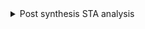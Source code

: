 <details>
  <summary>
  Post synthesis STA analysis
  </summary>
Tcl file: 

![image](https://github.com/user-attachments/assets/0d0a3446-16ca-48cb-a06b-3a626628cd33)

![image](https://github.com/user-attachments/assets/fa5c50a6-9a3f-43fe-ab38-09c9a483aa6b)


  
</details>

